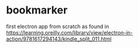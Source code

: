 # bookmarker
first electron app from scratch
as found in https://learning.oreilly.com/library/view/electron-in-action/9781617294143/kindle_split_011.html

